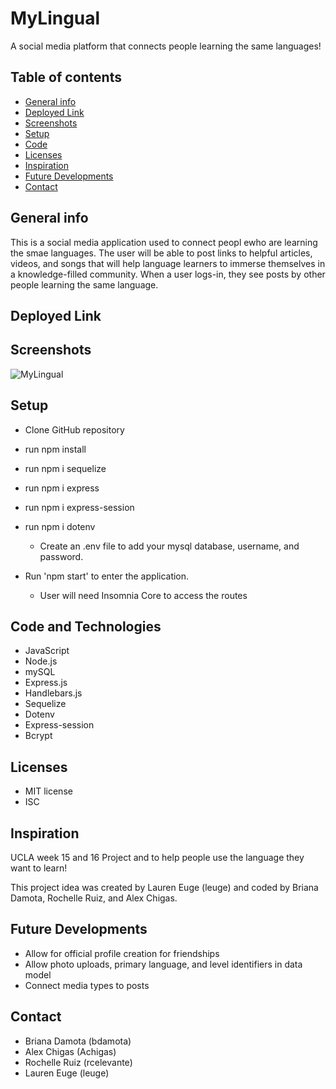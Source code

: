 # MyLingual
A social media platform that connects people learning the same languages!

## Table of contents
* [General info](#general-info)
* [Deployed Link](#deployed_link)
* [Screenshots](#screenshots)
* [Setup](#setup)
* [Code](#code)
* [Licenses](#licenses)
* [Inspiration](#inspiration)
* [Future Developments](#future_developments)
* [Contact](#contact)

## General info
This is a social media application used to connect peopl ewho are learning the smae languages. The user will be able to post links to helpful articles, videos, and songs that will help language learners to immerse themselves in a knowledge-filled community. When a user logs-in, they see posts by other people learning the same language. 

## Deployed Link
[]()

## Screenshots
![MyLingual](../public/images/Mylingual.png)

## Setup
* Clone GitHub repository 
* run npm install
* run npm i sequelize
* run npm i express
* run npm i express-session
* run npm i dotenv
    * Create an .env file to add your mysql database, username, and password. 

* Run 'npm start' to enter the application.
    * User will need Insomnia Core to access the routes

## Code and Technologies
* JavaScript
* Node.js
* mySQL
* Express.js
* Handlebars.js
* Sequelize
* Dotenv 
* Express-session
* Bcrypt


## Licenses
* MIT license
* ISC

## Inspiration
UCLA week 15 and 16 Project and to help people use the language they want to learn!

This project idea was created by Lauren Euge (leuge) and coded by Briana Damota, Rochelle Ruiz, and Alex Chigas. 

## Future Developments
* Allow for official profile creation for friendships
* Allow photo uploads, primary language, and level identifiers in data model
* Connect media types to posts

## Contact
* Briana Damota (bdamota)
* Alex Chigas (Achigas)
* Rochelle Ruiz (rcelevante)
* Lauren Euge (leuge)